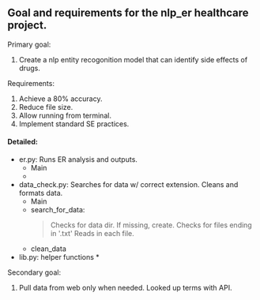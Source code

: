 ## Goal and requirements for the nlp_er healthcare project.

Primary goal:
1. Create a nlp entity recogonition model that can identify side effects of drugs.

Requirements:
1. Achieve a 80% accuracy.
2. Reduce file size.
3. Allow running from terminal.
4. Implement standard SE practices.


#### Detailed:
- er.py: Runs ER analysis and outputs.
	* Main
	* 
- data_check.py: Searches for data w/ correct extension. Cleans and formats data.
	* Main
	* search_for_data:
		> Checks for data dir. If missing, create.
		> Checks for files ending in '.txt'
		> Reads in each file.
	* clean_data
- lib.py: helper functions
	* 

Secondary goal:
1. Pull data from web only when needed. Looked up terms with API.
